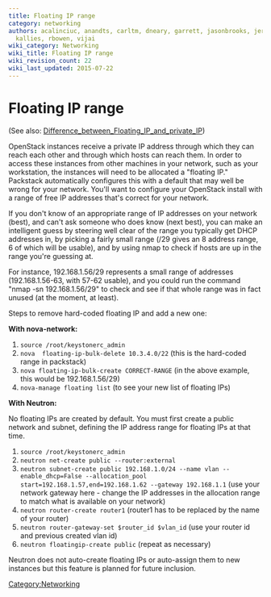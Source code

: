 ```yaml
---
title: Floating IP range
category: networking
authors: acalinciuc, anandts, carltm, dneary, garrett, jasonbrooks, jeremykoerber,
  kallies, rbowen, vijai
wiki_category: Networking
wiki_title: Floating IP range
wiki_revision_count: 22
wiki_last_updated: 2015-07-22
---
```


# Floating IP range

(See also: [Difference_between_Floating_IP_and_private_IP](/networking/difference-between-floating-ip-and-private-ip/))

OpenStack instances receive a private IP address through which they can reach each other and through which hosts can reach them. In order to access these instances from other machines in your network, such as your workstation, the instances will need to be allocated a "floating IP." Packstack automatically configures this with a default that may well be wrong for your network. You'll want to configure your OpenStack install with a range of free IP addresses that's correct for your network.

If you don't know of an appropriate range of IP addresses on your network (best), and can't ask someone who does know (next best), you can make an intelligent guess by steering well clear of the range you typically get DHCP addresses in, by picking a fairly small range (/29 gives an 8 address range, 6 of which will be usable), and by using nmap to check if hosts are up in the range you're guessing at.

For instance, 192.168.1.56/29 represents a small range of addresses (192.168.1.56-63, with 57-62 usable), and you could run the command "nmap -sn 192.168.1.56/29" to check and see if that whole range was in fact unused (at the moment, at least).

Steps to remove hard-coded floating IP and add a new one:

**With nova-network:**

1.  `source /root/keystonerc_admin`
2.  `nova  floating-ip-bulk-delete 10.3.4.0/22` (this is the hard-coded range in packstack)
3.  `nova floating-ip-bulk-create CORRECT-RANGE` (in the above example, this would be 192.168.1.56/29)
4.  `nova-manage floating list` (to see your new list of floating IPs)

**With Neutron:**

No floating IPs are created by default. You must first create a public network and subnet, defining the IP address range for floating IPs at that time.

1.  `source /root/keystonerc_admin`
2.  `neutron net-create public --router:external`
3.  `neutron subnet-create public 192.168.1.0/24 --name vlan --enable_dhcp=False --allocation_pool start=192.168.1.57,end=192.168.1.62 --gateway 192.168.1.1` (use your network gateway here - change the IP addresses in the allocation range to match what is available on your network)
4.  `neutron router-create router1` (router1 has to be replaced by the name of your router)
5.  `neutron router-gateway-set $router_id $vlan_id` (use your router id and previous created vlan id)
6.  `neutron floatingip-create public` (repeat as necessary)

Neutron does not auto-create floating IPs or auto-assign them to new instances but this feature is planned for future inclusion.

<Category:Networking>
